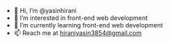 - 👋 Hi, I’m @yasinhirani
- 👀 I’m interested in front-end web development
- 🌱 I’m currently learning front-end web development
- 📫 Reach me at hiraniyasin3854@gmail.com

<!---
yasinhirani/yasinhirani is a ✨ special ✨ repository because its `README.md` (this file) appears on your GitHub profile.
You can click the Preview link to take a look at your changes.
--->
